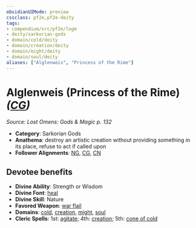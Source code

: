 ```yaml
---
obsidianUIMode: preview
cssclass: pf2e,pf2e-deity
tags:
- compendium/src/pf2e/logm
- deity/sarkorian-gods
- domain/cold/deity
- domain/creation/deity
- domain/might/deity
- domain/soul/deity
aliases: ["Alglenweis", "Princess of the Rime"]
---
```

# Alglenweis (Princess of the Rime) *([CG](rules/traits/cg-b1.md "Chaotic Good Alignment Trait"))*  
*Source: Lost Omens: Gods & Magic p. 132*  

- **Category**: Sarkorian Gods
- **Anathema**: destroy an artistic creation without providing something in its place, refuse to act if called upon
- **Follower Alignments**: [NG](rules/traits/ng-b1.md "Neutral Good Alignment Trait"), [CG](rules/traits/cg-b1.md "Chaotic Good Alignment Trait"), [CN](rules/traits/cn-b1.md "Chaotic Neutral Alignment Trait")

## Devotee benefits

- **Divine Ability**: Strength or Wisdom
- **Divine Font**: [heal](compendium/spells/heal.md)
- **Divine Skill**: Nature
- **Favored Weapon**: [war flail](compendium/equipment/items/war-flail.md)
- **Domains**: [cold](compendium/setting/domains.md#Cold), [creation](compendium/setting/domains.md#Creation), [might](compendium/setting/domains.md#Might), [soul](compendium/setting/domains.md#Soul)
- **Cleric Spells**: 1st: [agitate](compendium/spells/agitate-logm.md); 4th: [creation](compendium/spells/creation.md); 5th: [cone of cold](compendium/spells/cone-of-cold.md)